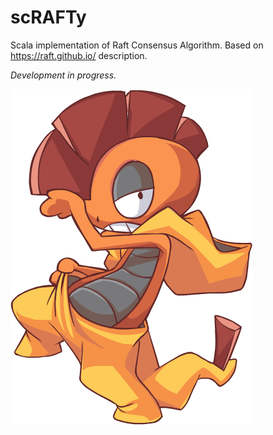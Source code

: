 # scRAFTy
Scala implementation of Raft Consensus Algorithm.
Based on https://raft.github.io/ description.

*Development in progress.*

![](https://raw.githubusercontent.com/art4ul/scrafty/master/img/logo.png)


